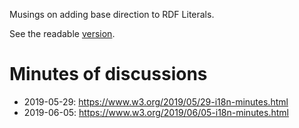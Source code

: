 Musings on adding base direction to RDF Literals.

See the readable [version](https://w3c.github.io/rdf-dir-literal/).

# Minutes of discussions

* 2019-05-29: https://www.w3.org/2019/05/29-i18n-minutes.html
* 2019-06-05: https://www.w3.org/2019/06/05-i18n-minutes.html
